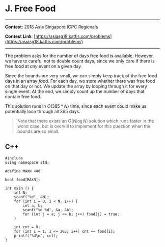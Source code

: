 # J. Free Food

---

**Contest**: 2018 Asia Singapore ICPC Regionals

**Contest Link**: [https://asiasg18.kattis.com/problems](https://asiasg18.kattis.com/problems)

---

The problem asks for the number of days free food is available. However, we have to careful not to double count days, since we only care if there is free food at _any_ event on a given day.

Since the bounds are very small, we can simply keep track of the free food days in an array $food$. For each day, we store whether there was free food on that day or not. We update the array by looping through it for every single event. At the end, we simply count up the number of days that contain free food.

This solution runs in $O(365 * N)$ time, since each event could make us potentially loop through all 365 days.

> Note that there exists an $O(N \log N)$ solution which runs faster in the worst case, but is overkill to implement for this question when the bounds are so small.

## C++
<pre class="line-numbers"><code class="language-c++">#include <bits/stdc++.h>
using namespace std;

#define MAXN 400

bool food[MAXN];

int main () {
	int N;
	scanf("%d", &N);
	for (int i = 0; i < N; i++) {
		int a, b;
		scanf("%d %d", &a, &b);
		for (int j = a; j <= b; j++) food[j] = true;
	}

	int cnt = 0;
	for (int i = 1; i <= 365; i++) cnt += food[i];
	printf("%d\n", cnt);
}
</code></pre>
